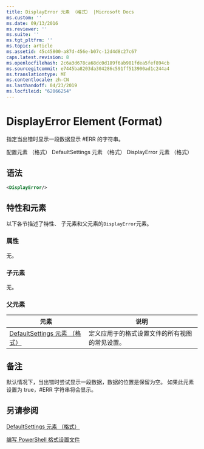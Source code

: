 ```yaml
---
title: DisplayError 元素 （格式） |Microsoft Docs
ms.custom: ''
ms.date: 09/13/2016
ms.reviewer: ''
ms.suite: ''
ms.tgt_pltfrm: ''
ms.topic: article
ms.assetid: 45c45800-a87d-456e-b07c-12d4d8c27c67
caps.latest.revision: 8
ms.openlocfilehash: 2c6a3d678ca68dc0d189f6ab981fdea5fef894cb
ms.sourcegitcommit: e7445ba8203da304286c591ff513900ad1c244a4
ms.translationtype: MT
ms.contentlocale: zh-CN
ms.lasthandoff: 04/23/2019
ms.locfileid: "62066254"
---
```

# <a name="displayerror-element-format"></a>DisplayError Element (Format)

指定当出错时显示一段数据显示 #ERR 的字符串。

配置元素 （格式） DefaultSettings 元素 （格式） DisplayError 元素 （格式）

## <a name="syntax"></a>语法

```xml
<DisplayError/>
```

## <a name="attributes-and-elements"></a>特性和元素

以下各节描述了特性、 子元素和父元素的`DisplayError`元素。

### <a name="attributes"></a>属性

无。

### <a name="child-elements"></a>子元素

无。

### <a name="parent-elements"></a>父元素

|元素|说明|
|-------------|-----------------|
|[DefaultSettings 元素 （格式）](./defaultsettings-element-format.md)|定义应用于的格式设置文件的所有视图的常见设置。|

## <a name="remarks"></a>备注

默认情况下，当出错时尝试显示一段数据，数据的位置是保留为空。 如果此元素设置为 true，#ERR 字符串将会显示。

## <a name="see-also"></a>另请参阅

[DefaultSettings 元素 （格式）](./defaultsettings-element-format.md)

[编写 PowerShell 格式设置文件](./writing-a-powershell-formatting-file.md)
